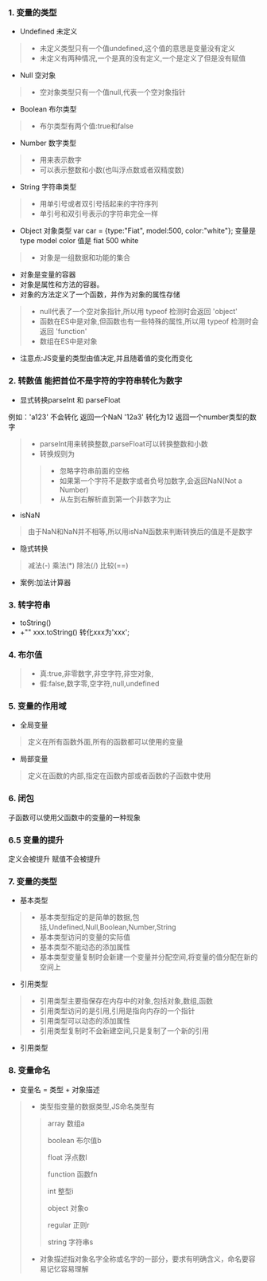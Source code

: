 ### 1. 变量的类型
* Undefined 未定义

> * 未定义类型只有一个值undefined,这个值的意思是变量没有定义
> * 未定义有两种情况,一个是真的没有定义,一个是定义了但是没有赋值

* Null 空对象

> * 空对象类型只有一个值null,代表一个空对象指针

* Boolean 布尔类型

> * 布尔类型有两个值:true和false

* Number 数字类型

> * 用来表示数字
> * 可以表示整数和小数(也叫浮点数或者双精度数)

* String 字符串类型

> * 用单引号或者双引号括起来的字符序列
> * 单引号和双引号表示的字符串完全一样

* Object 对象类型
var car = {type:"Fiat", model:500, color:"white"};
变量是 type model color
值是 fiat 500 white
> * 对象是一组数据和功能的集合
  * 对象是变量的容器
  * 对象是属性和方法的容器。
  * 对象的方法定义了一个函数，并作为对象的属性存储
> * null代表了一个空对象指针,所以用 typeof 检测时会返回 'object'
> * 函数在ES中是对象,但函数也有一些特殊的属性,所以用 typeof 检测时会返回 'function'
> * 数组在ES中是对象

* 注意点:JS变量的类型由值决定,并且随着值的变化而变化

### 2.  转数值 能把首位不是字符的字符串转化为数字
* 显式转换parseInt 和 parseFloat 

例如：'a123' 不会转化 返回一个NaN
'12a3' 转化为12 返回一个number类型的数字

> * parseInt用来转换整数,parseFloat可以转换整数和小数
> * 转换规则为
>> * 忽略字符串前面的空格
>> * 如果第一个字符不是数字或者负号加数字,会返回NaN(Not a Number)
>> * 从左到右解析直到第一个非数字为止 

* isNaN

> 由于NaN和NaN并不相等,所以用isNaN函数来判断转换后的值是不是数字

* 隐式转换

> 减法(-) 乘法(*) 除法(/) 比较(==)

* 案例:加法计算器

### 3. 转字符串
* toString()
* +"" 
xxx.toString() 转化xxx为'xxx';

### 4. 布尔值
> * 真:true,非零数字,非空字符,非空对象,
> * 假:false,数字零,空字符,null,undefined


### 5. 变量的作用域
* 全局变量 

> 定义在所有函数外面,所有的函数都可以使用的变量

* 局部变量

> 定义在函数的内部,指定在函数内部或者函数的子函数中使用

### 6. 闭包
子函数可以使用父函数中的变量的一种现象

### 6.5 变量的提升
定义会被提升 赋值不会被提升

### 7. 变量的类型
* 基本类型

> * 基本类型指定的是简单的数据,包括,Undefined,Null,Boolean,Number,String
> * 基本类型访问的变量的实际值
> * 基本类型不能动态的添加属性
> * 基本类型变量复制时会新建一个变量并分配空间,将变量的值分配在新的空间上

* 引用类型

> * 引用类型主要指保存在内存中的对象,包括对象,数组,函数
> * 引用类型访问的是引用,引用是指向内存的一个指针
> * 引用类型可以动态的添加属性
> * 引用类型复制时不会新建空间,只是复制了一个新的引用

* 引用类型

### 8. 变量命名

* 变量名 = 类型 + 对象描述

> * 类型指变量的数据类型,JS命名类型有
>> array 数组a
>> 
>> boolean 布尔值b
>> 
>> float 浮点数l
>> 
>> function 函数fn
>> 
>> int 整型i
>> 
>> object 对象o
>> 
>> regular 正则r
>> 
>> string 字符串s
> * 对象描述指对象名字全称或名字的一部分，要求有明确含义，命名要容易记忆容易理解


